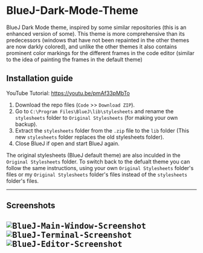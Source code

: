 # BlueJ-Dark-Mode-Theme
BlueJ Dark Mode theme, inspired by some similar repositories (this is an enhanced version of some).
This theme is more comprehensive than its predecessors (windows that have not been repainted in the other themes are now darkly colored),
and unlike the other themes it also contains prominent color markings for the different frames in the code editor (similar to the idea of painting the frames in the default theme)

Installation guide
-----------------------------------------------------------------------------------------------
YouTube Tutorial: https://youtu.be/pmAf33pMbTo

1. Download the repo files  (```Code``` >> ```Download ZIP```).
2. Go to ```C:\Program Files\BlueJ\lib\stylesheets``` and rename the ```stylesheets``` folder to ```Original Stylesheets``` (for making your own backup).
3. Extract the ```stylesheets``` folder from the ```.zip``` file to the ```lib``` folder 
   (This new ```stylesheets``` folder replaces the old stylesheets folder).
4. Close BlueJ if open and start BlueJ again.

The original stylesheets (BlueJ default theme) are also inculded in the ```Original Stylesheets``` folder. 
To switch back to the defualt theme you can follow the same instructions, using your own ```Original Stylesheets``` folder's files
or my ```Original Stylesheets``` folder's files instead of the ```stylesheets``` folder's files.

-----------------------------------------------------------------------------------------------

Screenshots
-----------------------------------------------------------------------------------------------
<kbd>![BlueJ-Main-Window-Screenshot](https://user-images.githubusercontent.com/106107156/170040864-d7085f05-0050-463c-93b7-34ee89c00cb3.png)</kbd>
<kbd>![BlueJ-Terminal-Screenshot](https://user-images.githubusercontent.com/106107156/170040868-948f1e64-1626-47b6-a5b1-964a1c924a54.png)</kbd>
<kbd>![BlueJ-Editor-Screenshot](https://user-images.githubusercontent.com/106107156/170040851-b4887762-8c4f-48d6-9b5b-15245b32a1b9.png)</kbd>
-----------------------------------------------------------------------------------------------
